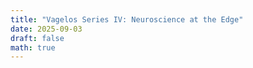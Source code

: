 ```yaml
---
title: "Vagelos Series IV: Neuroscience at the Edge"
date: 2025-09-03
draft: false
math: true
---
```

